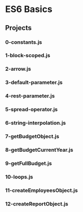 # ES6 Basics

## Projects

### 0-constants.js
### 1-block-scoped.js
### 2-arrow.js
### 3-default-parameter.js
### 4-rest-parameter.js
### 5-spread-operator.js
### 6-string-interpolation.js
### 7-getBudgetObject.js
### 8-getBudgetCurrentYear.js
### 9-getFullBudget.js
### 10-loops.js
### 11-createEmployeesObject.js
### 12-createReportObject.js
